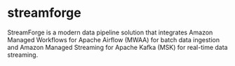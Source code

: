 # streamforge
StreamForge is a modern data pipeline solution that integrates Amazon Managed Workflows for Apache Airflow (MWAA) for batch data ingestion and Amazon Managed Streaming for Apache Kafka (MSK) for real-time data streaming.
